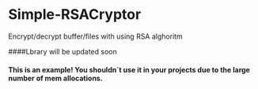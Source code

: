 # Simple-RSACryptor
Encrypt/decrypt buffer/files with using RSA alghoritm

####Lbrary will be updated soon

#### This is an example! You shouldn`t use it in your projects due to the large number of mem allocations.
